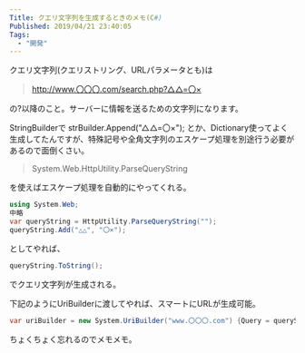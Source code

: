 ```yaml
---
Title: クエリ文字列を生成するときのメモ(C#)
Published: 2019/04/21 23:40:05
Tags:
  - "開発"
---
```

クエリ文字列(クエリストリング、URLパラメータとも)は
>http://www.〇〇〇.com/search.php?△△=〇×    

の?以降のこと。サーバーに情報を送るための文字列になります。  

StringBuilderで
strBuilder.Append("△△=〇×");
とか、Dictionary使ってよく生成してたんですが、特殊記号や全角文字列のエスケープ処理を別途行う必要があるので面倒くさい。  

>System.Web.HttpUtility.ParseQueryString  

を使えばエスケープ処理を自動的にやってくれる。  

```csharp
using System.Web;  
中略  
var queryString = HttpUtility.ParseQueryString("");  
queryString.Add("△△", "〇×");  
```
としてやれば、
```csharp
queryString.ToString();  
```
でクエリ文字列が生成される。  

下記のようにUriBuilderに渡してやれば、スマートにURLが生成可能。 

```csharp
var uriBuilder = new System.UriBuilder("www.〇〇〇.com") {Query = queryString.ToString() };  
```

ちょくちょく忘れるのでメモメモ。  